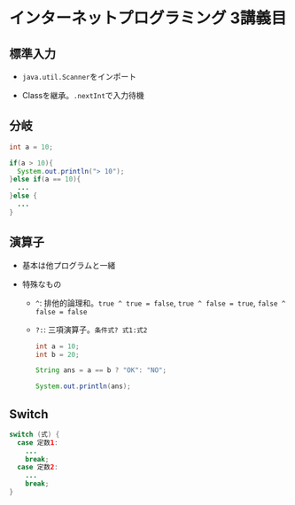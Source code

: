 # インターネットプログラミング 3講義目

## 標準入力

- `java.util.Scanner`をインポート

- Classを継承。`.nextInt`で入力待機

## 分岐

```java
int a = 10;

if(a > 10){
  System.out.println("> 10");
}else if(a == 10){
  ...
}else {
  ...
}
```

## 演算子

- 基本は他プログラムと一緒

- 特殊なもの

  - `^`: 排他的論理和。`true ^ true = false`, `true ^ false = true`, `false ^ false = false`

  - `?:`: 三項演算子。`条件式? 式1:式2 `

    ```java
    int a = 10;
    int b = 20;
    
    String ans = a == b ? "OK": "NO";
    
    System.out.println(ans);
    ```

## Switch

```java
switch (式) {
  case 定数1:
    ...
    break;
  case 定数2:
    ...
   	break;
}
```

